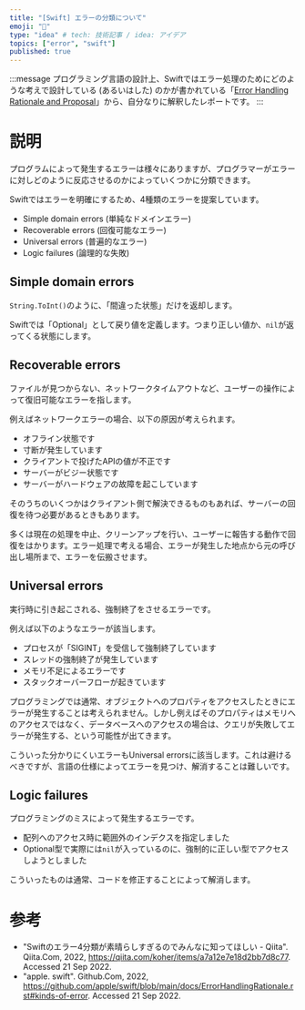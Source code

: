 ```yaml
---
title: "[Swift] エラーの分類について"
emoji: "👮"
type: "idea" # tech: 技術記事 / idea: アイデア
topics: ["error", "swift"]
published: true
---
```


:::message
プログラミング言語の設計上、Swiftではエラー処理のためにどのような考えで設計している (あるいはした) のかが書かれている「[Error Handling Rationale and Proposal](https://github.com/apple/swift/blob/main/docs/ErrorHandlingRationale.rst)」から、自分なりに解釈したレポートです。
:::


# 説明
プログラムによって発生するエラーは様々にありますが、プログラマーがエラーに対しどのように反応させるのかによっていくつかに分類できます。

Swiftではエラーを明確にするため、4種類のエラーを提案しています。

- Simple domain errors (単純なドメインエラー)
- Recoverable errors (回復可能なエラー)
- Universal errors (普遍的なエラー)
- Logic failures (論理的な失敗)


## Simple domain errors
`String.ToInt()`のように、「間違った状態」だけを返却します。

Swiftでは「Optional」として戻り値を定義します。つまり正しい値か、`nil`が返ってくる状態にします。



## Recoverable errors
ファイルが見つからない、ネットワークタイムアウトなど、ユーザーの操作によって復旧可能なエラーを指します。

例えばネットワークエラーの場合、以下の原因が考えられます。

- オフライン状態です
- 寸断が発生しています
- クライアントで投げたAPIの値が不正です
- サーバーがビジー状態です
- サーバーがハードウェアの故障を起こしています

そのうちのいくつかはクライアント側で解決できるものもあれば、サーバーの回復を待つ必要があるときもあります。

多くは現在の処理を中止、クリーンアップを行い、ユーザーに報告する動作で回復をはかります。エラー処理で考える場合、エラーが発生した地点から元の呼び出し場所まで、エラーを伝搬させます。



## Universal errors
実行時に引き起こされる、強制終了をさせるエラーです。

例えば以下のようなエラーが該当します。

- プロセスが「SIGINT」を受信して強制終了しています
- スレッドの強制終了が発生しています
- メモリ不足によるエラーです
- スタックオーバーフローが起きています


プログラミングでは通常、オブジェクトへのプロパティをアクセスしたときにエラーが発生することは考えられません。しかし例えばそのプロパティはメモリへのアクセスではなく、データベースへのアクセスの場合は、クエリが失敗してエラーが発生する、という可能性が出てきます。

こういった分かりにくいエラーもUniversal errorsに該当します。これは避けるべきですが、言語の仕様によってエラーを見つけ、解消することは難しいです。



## Logic failures
プログラミングのミスによって発生するエラーです。

- 配列へのアクセス時に範囲外のインデクスを指定しました
- Optional型で実際には`nil`が入っているのに、強制的に正しい型でアクセスしようとしました

こういったものは通常、コードを修正することによって解消します。



# 参考
- "Swiftのエラー4分類が素晴らしすぎるのでみんなに知ってほしい - Qiita". Qiita.Com, 2022, https://qiita.com/koher/items/a7a12e7e18d2bb7d8c77. Accessed 21 Sep 2022.
- "apple. swift". Github.Com, 2022, https://github.com/apple/swift/blob/main/docs/ErrorHandlingRationale.rst#kinds-of-error. Accessed 21 Sep 2022.

